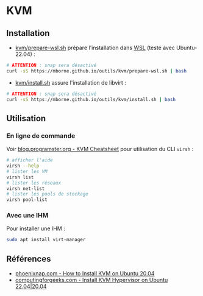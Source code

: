 # KVM

## Installation

* [kvm/prepare-wsl.sh](prepare-wsl.sh) prépare l'installation dans [WSL](../wsl/README.md) (testé avec Ubuntu-22.04) :

```bash
# ATTENTION : snap sera désactivé
curl -sS https://mborne.github.io/outils/kvm/prepare-wsl.sh | bash
```

* [kvm/install.sh](install.sh) assure l'installation de libvirt :

```bash
# ATTENTION : snap sera désactivé
curl -sS https://mborne.github.io/outils/kvm/install.sh | bash
```

## Utilisation

### En ligne de commande

Voir [blog.programster.org - KVM Cheatsheet](https://blog.programster.org/kvm-cheatsheet) pour utilisation du CLI `virsh` :

```bash
# afficher l'aide
virsh --help
# lister les VM
virsh list
# lister les réseaux
virsh net-list
# lister les pools de stockage
virsh pool-list
```

### Avec une IHM

Pour installer une IHM :

```bash
sudo apt install virt-manager
```

## Références

* [phoenixnap.com - How to Install KVM on Ubuntu 20.04](https://phoenixnap.com/kb/ubuntu-install-kvm)
* [computingforgeeks.com - Install KVM Hypervisor on Ubuntu 22.04|20.04](https://computingforgeeks.com/install-kvm-hypervisor-on-ubuntu-linux/)

